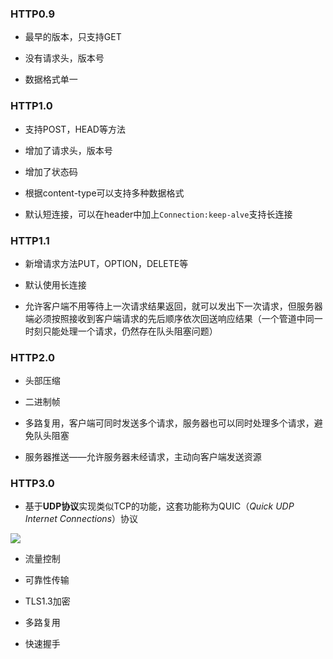 ### HTTP0.9

* 最早的版本，只支持GET

* 没有请求头，版本号

* 数据格式单一

### HTTP1.0

* 支持POST，HEAD等方法

* 增加了请求头，版本号

* 增加了状态码

* 根据content-type可以支持多种数据格式

* 默认短连接，可以在header中加上`Connection:keep-alve`支持长连接

### HTTP1.1

* 新增请求方法PUT，OPTION，DELETE等

* 默认使用长连接

* 允许客户端不用等待上一次请求结果返回，就可以发出下一次请求，但服务器端必须按照接收到客户端请求的先后顺序依次回送响应结果（一个管道中同一时刻只能处理一个请求，仍然存在队头阻塞问题）

### HTTP2.0

* 头部压缩

* 二进制帧

* 多路复用，客户端可同时发送多个请求，服务器也可以同时处理多个请求，避免队头阻塞

* 服务器推送——允许服务器未经请求，主动向客户端发送资源

### HTTP3.0

* 基于**UDP协议**实现类似TCP的功能，这套功能称为QUIC（*Quick UDP Internet Connections*）协议

![](https://p9-juejin.byteimg.com/tos-cn-i-k3u1fbpfcp/45cc6944732147dab0d65b6fd9bf91fb~tplv-k3u1fbpfcp-zoom-in-crop-mark:3024:0:0:0.awebp)

* 流量控制

* 可靠性传输

* TLS1.3加密

* 多路复用

* 快速握手
